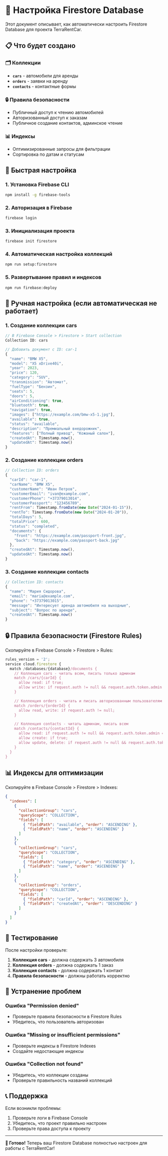 # 🚀 Настройка Firestore Database

Этот документ описывает, как автоматически настроить Firestore Database для проекта TerraRentCar.

## 📋 Что будет создано

### 🗂️ Коллекции

- **`cars`** - автомобили для аренды
- **`orders`** - заявки на аренду
- **`contacts`** - контактные формы

### 🔒 Правила безопасности

- Публичный доступ к чтению автомобилей
- Авторизованный доступ к заказам
- Публичное создание контактов, админское чтение

### 📊 Индексы

- Оптимизированные запросы для фильтрации
- Сортировка по датам и статусам

## 🚀 Быстрая настройка

### 1. Установка Firebase CLI

```bash
npm install -g firebase-tools
```

### 2. Авторизация в Firebase

```bash
firebase login
```

### 3. Инициализация проекта

```bash
firebase init firestore
```

### 4. Автоматическая настройка коллекций

```bash
npm run setup:firestore
```

### 5. Развертывание правил и индексов

```bash
npm run firebase:deploy
```

## 🔧 Ручная настройка (если автоматическая не работает)

### 1. Создание коллекции cars

```javascript
// В Firebase Console > Firestore > Start collection
Collection ID: cars

// Добавить документ с ID: car-1
{
  "name": "BMW X5",
  "model": "X5 xDrive40i",
  "year": 2023,
  "price": 120,
  "category": "SUV",
  "transmission": "Автомат",
  "fuelType": "Бензин",
  "seats": 5,
  "doors": 5,
  "airConditioning": true,
  "bluetooth": true,
  "navigation": true,
  "images": ["https://example.com/bmw-x5-1.jpg"],
  "available": true,
  "status": "available",
  "description": "Премиальный внедорожник",
  "features": ["Полный привод", "Кожаный салон"],
  "createdAt": Timestamp.now(),
  "updatedAt": Timestamp.now()
}
```

### 2. Создание коллекции orders

```javascript
// Collection ID: orders
{
  "carId": "car-1",
  "carName": "BMW X5",
  "customerName": "Иван Петров",
  "customerEmail": "ivan@example.com",
  "customerPhone": "+37379013014",
  "customerPassport": "123456789",
  "rentFrom": Timestamp.fromDate(new Date("2024-01-15")),
  "rentTo": Timestamp.fromDate(new Date("2024-01-20")),
  "totalDays": 5,
  "totalPrice": 600,
  "status": "completed",
  "documents": {
    "front": "https://example.com/passport-front.jpg",
    "back": "https://example.com/passport-back.jpg"
  },
  "createdAt": Timestamp.now(),
  "updatedAt": Timestamp.now()
}
```

### 3. Создание коллекции contacts

```javascript
// Collection ID: contacts
{
  "name": "Мария Сидорова",
  "email": "maria@example.com",
  "phone": "+37379013015",
  "message": "Интересует аренда автомобиля на выходные",
  "subject": "Вопрос по аренде",
  "createdAt": Timestamp.now()
}
```

## 🔒 Правила безопасности (Firestore Rules)

Скопируйте в Firebase Console > Firestore > Rules:

```javascript
rules_version = '2';
service cloud.firestore {
  match /databases/{database}/documents {
    // Коллекция cars - читать всем, писать только админам
    match /cars/{carId} {
      allow read: if true;
      allow write: if request.auth != null && request.auth.token.admin == true;
    }

    // Коллекция orders - читать и писать авторизованным пользователям
    match /orders/{orderId} {
      allow read, write: if request.auth != null;
    }

    // Коллекция contacts - читать админам, писать всем
    match /contacts/{contactId} {
      allow read: if request.auth != null && request.auth.token.admin == true;
      allow create: if true;
      allow update, delete: if request.auth != null && request.auth.token.admin == true;
    }
  }
}
```

## 📊 Индексы для оптимизации

Скопируйте в Firebase Console > Firestore > Indexes:

```json
{
  "indexes": [
    {
      "collectionGroup": "cars",
      "queryScope": "COLLECTION",
      "fields": [
        { "fieldPath": "available", "order": "ASCENDING" },
        { "fieldPath": "name", "order": "ASCENDING" }
      ]
    },
    {
      "collectionGroup": "cars",
      "queryScope": "COLLECTION",
      "fields": [
        { "fieldPath": "category", "order": "ASCENDING" },
        { "fieldPath": "name", "order": "ASCENDING" }
      ]
    },
    {
      "collectionGroup": "orders",
      "queryScope": "COLLECTION",
      "fields": [
        { "fieldPath": "carId", "order": "ASCENDING" },
        { "fieldPath": "createdAt", "order": "DESCENDING" }
      ]
    }
  ]
}
```

## 🧪 Тестирование

После настройки проверьте:

1. **Коллекция cars** - должна содержать 3 автомобиля
2. **Коллекция orders** - должна содержать 1 заказ
3. **Коллекция contacts** - должна содержать 1 контакт
4. **Правила безопасности** - должны работать корректно

## 🚨 Устранение проблем

### Ошибка "Permission denied"

- Проверьте правила безопасности в Firestore Rules
- Убедитесь, что пользователь авторизован

### Ошибка "Missing or insufficient permissions"

- Проверьте индексы в Firestore Indexes
- Создайте недостающие индексы

### Ошибка "Collection not found"

- Убедитесь, что коллекции созданы
- Проверьте правильность названий коллекций

## 📞 Поддержка

Если возникли проблемы:

1. Проверьте логи в Firebase Console
2. Убедитесь, что проект правильно настроен
3. Проверьте права доступа к проекту

---

**🎉 Готово!** Теперь ваш Firestore Database полностью настроен для работы с TerraRentCar!
